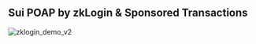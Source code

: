 ## Sui POAP by zkLogin & Sponsored Transactions
![zklogin_demo_v2](https://github.com/umi-ag/sui-poap/assets/89327378/4a4b36d4-a7ba-488e-9b18-f335a28e2622)
